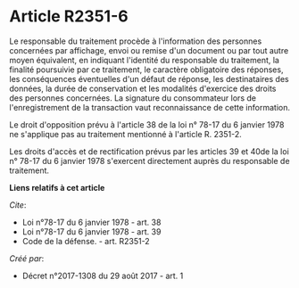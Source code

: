 # Article R2351-6

Le responsable du traitement procède à l'information des personnes concernées par affichage, envoi ou remise d'un document ou
par tout autre moyen équivalent, en indiquant l'identité du responsable du traitement, la finalité poursuivie par ce
traitement, le caractère obligatoire des réponses, les conséquences éventuelles d'un défaut de réponse, les destinataires des
données, la durée de conservation et les modalités d'exercice des droits des personnes concernées. La signature du
consommateur lors de l'enregistrement de la transaction vaut reconnaissance de cette information.

Le droit d'opposition prévu à l'article 38 de la loi n° 78-17 du 6 janvier 1978 ne s'applique pas au traitement mentionné à
l'article R. 2351-2.

Les droits d'accès et de rectification prévus par les articles 39 et 40de la loi n° 78-17 du 6 janvier 1978 s'exercent
directement auprès du responsable de traitement.

**Liens relatifs à cet article**

_Cite_:

  - Loi n°78-17 du 6 janvier 1978 - art. 38
  - Loi n°78-17 du 6 janvier 1978 - art. 39
  - Code de la défense. - art. R2351-2

_Créé par_:

  - Décret n°2017-1308 du 29 août 2017 - art. 1
